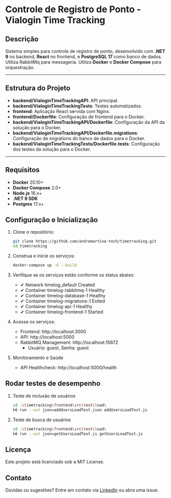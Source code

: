 # Controle de Registro de Ponto - Vialogin Time Tracking

## Descrição

Sistema simples para controle de registro de ponto, desenvolvido com **.NET 9** no backend, **React** no frontend, e **PostgreSQL 17** como banco de dados. 
Utiliza RabbitMq para messageria.
Utiliza **Docker** e **Docker Compose** para orquestração.

---

## Estrutura do Projeto

- **backend/VialoginTimeTrackingAPI**: API principal.
- **backend/VialoginTimeTrackingTests**: Testes automatizados.
- **frontend**: Aplicação React servida com Nginx.
- **frontend/Dockerfile**: Configuração de frontend para o Docker.
- **backend/VialoginTimeTrackingAPI/Dockerfile**: Configuração da API da solução para o Docker.
- **backend/VialoginTimeTrackingAPI/Dockerfile.migrations**: Configuração de migrations do banco de dados para o Docker.
- **backend/VialoginTimeTrackingTests/Dockerfile.tests**: Configuração dos testes da solução para o Docker.

---

## Requisitos

- **Docker** 20.10+
- **Docker Compose** 2.0+
- **Node.js** 16.x+
- **.NET 9 SDK**
- **Postgres** 17.x+

## Configuração e Inicialização

1. Clone o repositório:
    ```bash
    git clone https://github.com/andremartine-tech/timetracking.git
    cd timetracking

2. Construa e inicie os serviços:
    ```bash
    docker-compose up -d --build

3. Verifique se os serviços estão conforme os status abaixo:
    - ✔ Network timelog_default          Created
    - ✔ Container timelog-rabbitmq-1     Healthy
    - ✔ Container timelog-database-1     Healthy
    - ✔ Container timelog-migrations-1   Exited
    - ✔ Container timelog-api-1          Healthy
    - ✔ Container timelog-frontend-1     Started 

4. Acesse os serviços:    
    
    - Frontend: http://localhost:3000
    - API: http://localhost:5000
    - RabbitMQ Management: http://localhost:15672
        - Usuário: guest, Senha: guest

5. Monitoramento e Saúde
    - API Healthcheck: http://localhost:5000/health

## Rodar testes de desempenho

1. Teste de inclusão de usuários
    ```bash
    cd .\timetracking\frontend\src\test\load\
    k6 run --out json=addUsersLoadTest.json addUsersLoadTest.js

2. Teste de busca de usuários
    ```bash
    cd .\timetracking\frontend\src\test\load\
    k6 run --out json=getUsersLoadTest.js getUsersLoadTest.js

## Licença
Este projeto está licenciado sob a MIT License.

## Contato
Dúvidas ou sugestões? Entre em contato via [LinkedIn](https://www.linkedin.com/in/andresantos1983/) ou abra uma issue.